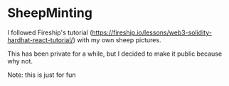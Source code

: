 # SheepMinting

I followed Fireship's tutorial (https://fireship.io/lessons/web3-solidity-hardhat-react-tutorial/) with my own sheep pictures.

This has been private for a while, but I decided to make it public because why not.

Note: this is just for fun
